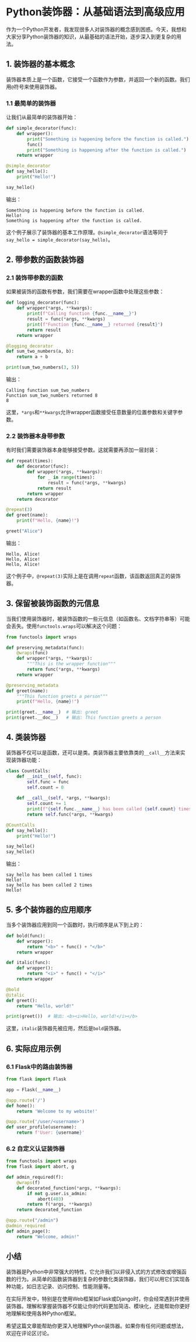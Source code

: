# Python装饰器：从基础语法到高级应用

作为一个Python开发者，我发现很多人对装饰器的概念感到困惑。今天，我想和大家分享Python装饰器的知识，从最基础的语法开始，逐步深入到更复杂的用法。

## 1. 装饰器的基本概念

装饰器本质上是一个函数，它接受一个函数作为参数，并返回一个新的函数。我们用`@`符号来使用装饰器。

### 1.1 最简单的装饰器

让我们从最简单的装饰器开始：

```python
def simple_decorator(func):
    def wrapper():
        print("Something is happening before the function is called.")
        func()
        print("Something is happening after the function is called.")
    return wrapper

@simple_decorator
def say_hello():
    print("Hello!")

say_hello()
```

输出：
```
Something is happening before the function is called.
Hello!
Something is happening after the function is called.
```

这个例子展示了装饰器的基本工作原理。`@simple_decorator`语法等同于`say_hello = simple_decorator(say_hello)`。

## 2. 带参数的函数装饰器

### 2.1 装饰带参数的函数

如果被装饰的函数有参数，我们需要在wrapper函数中处理这些参数：

```python
def logging_decorator(func):
    def wrapper(*args, **kwargs):
        print(f"Calling function {func.__name__}")
        result = func(*args, **kwargs)
        print(f"Function {func.__name__} returned {result}")
        return result
    return wrapper

@logging_decorator
def sum_two_numbers(a, b):
    return a + b

print(sum_two_numbers(3, 5))
```

输出：
```
Calling function sum_two_numbers
Function sum_two_numbers returned 8
8
```

这里，`*args`和`**kwargs`允许wrapper函数接受任意数量的位置参数和关键字参数。

### 2.2 装饰器本身带参数

有时我们需要装饰器本身能够接受参数。这就需要再添加一层封装：

```python
def repeat(times):
    def decorator(func):
        def wrapper(*args, **kwargs):
            for _ in range(times):
                result = func(*args, **kwargs)
            return result
        return wrapper
    return decorator

@repeat(3)
def greet(name):
    print(f"Hello, {name}!")

greet("Alice")
```

输出：
```
Hello, Alice!
Hello, Alice!
Hello, Alice!
```

这个例子中，`@repeat(3)`实际上是在调用`repeat`函数，该函数返回真正的装饰器。

## 3. 保留被装饰函数的元信息

当我们使用装饰器时，被装饰函数的一些元信息（如函数名、文档字符串等）可能会丢失。使用`functools.wraps`可以解决这个问题：

```python
from functools import wraps

def preserving_metadata(func):
    @wraps(func)
    def wrapper(*args, **kwargs):
        """This is the wrapper function"""
        return func(*args, **kwargs)
    return wrapper

@preserving_metadata
def greet(name):
    """This function greets a person"""
    print(f"Hello, {name}!")

print(greet.__name__)  # 输出: greet
print(greet.__doc__)   # 输出: This function greets a person
```

## 4. 类装饰器

装饰器不仅可以是函数，还可以是类。类装饰器主要依靠类的`__call__`方法来实现装饰器功能：

```python
class CountCalls:
    def __init__(self, func):
        self.func = func
        self.count = 0
    
    def __call__(self, *args, **kwargs):
        self.count += 1
        print(f"{self.func.__name__} has been called {self.count} times")
        return self.func(*args, **kwargs)

@CountCalls
def say_hello():
    print("Hello!")

say_hello()
say_hello()
```

输出：
```
say_hello has been called 1 times
Hello!
say_hello has been called 2 times
Hello!
```

## 5. 多个装饰器的应用顺序

当多个装饰器应用到同一个函数时，执行顺序是从下到上的：

```python
def bold(func):
    def wrapper():
        return "<b>" + func() + "</b>"
    return wrapper

def italic(func):
    def wrapper():
        return "<i>" + func() + "</i>"
    return wrapper

@bold
@italic
def greet():
    return "Hello, world!"

print(greet())  # 输出: <b><i>Hello, world!</i></b>
```

这里，`italic`装饰器先被应用，然后是`bold`装饰器。

## 6. 实际应用示例

### 6.1 Flask中的路由装饰器

```python
from flask import Flask

app = Flask(__name__)

@app.route('/')
def home():
    return 'Welcome to my website!'

@app.route('/user/<username>')
def user_profile(username):
    return f'User: {username}'
```

### 6.2 自定义认证装饰器

```python
from functools import wraps
from flask import abort, g

def admin_required(f):
    @wraps(f)
    def decorated_function(*args, **kwargs):
        if not g.user.is_admin:
            abort(403)
        return f(*args, **kwargs)
    return decorated_function

@app.route("/admin")
@admin_required
def admin_page():
    return "Welcome, admin!"
```

## 小结

装饰器是Python中非常强大的特性，它允许我们以非侵入式的方式修改或增强函数的行为。从简单的函数装饰器到复杂的参数化类装饰器，我们可以用它们实现各种功能，如日志记录、访问控制、性能测量等。

在实际开发中，特别是在使用Web框架如Flask或Django时，你会经常遇到并使用装饰器。理解和掌握装饰器不仅能让你的代码更加简洁、模块化，还能帮助你更好地理解和使用各种Python框架。

希望这篇文章能帮助你更深入地理解Python装饰器。如果你有任何问题或想法，欢迎在评论区讨论。